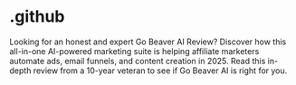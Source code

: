 # .github
Looking for an honest and expert Go Beaver AI Review? Discover how this all-in-one AI-powered marketing suite is helping affiliate marketers automate ads, email funnels, and content creation in 2025. Read this in-depth review from a 10-year veteran to see if Go Beaver AI is right for you.
